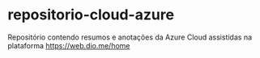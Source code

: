 # repositorio-cloud-azure
 Repositório contendo resumos e anotações da Azure Cloud assistidas na plataforma https://web.dio.me/home

 



